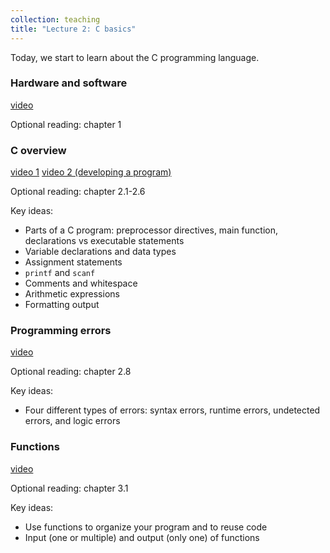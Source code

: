 ```yaml
---
collection: teaching
title: "Lecture 2: C basics"
---
```


Today, we start to learn about the C programming language.

### Hardware and software
[video]()

Optional reading: chapter 1

### C overview
[video 1]()
[video 2 (developing a program)]()

Optional reading: chapter 2.1-2.6

Key ideas:
* Parts of a C program: preprocessor directives, main function, declarations vs
	executable statements
* Variable declarations and data types
* Assignment statements
* `printf` and `scanf`
* Comments and whitespace
* Arithmetic expressions
* Formatting output


### Programming errors
[video]()

Optional reading: chapter 2.8

Key ideas:
* Four different types of errors: syntax errors, runtime errors, undetected
	errors, and logic errors

### Functions
[video]()

Optional reading: chapter 3.1

Key ideas:
* Use functions to organize your program and to reuse code
* Input (one or multiple) and output (only one) of functions
